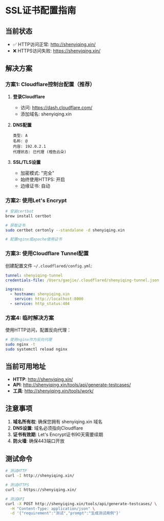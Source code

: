 # SSL证书配置指南

## 当前状态
- ✅ HTTP访问正常: http://shenyiqing.xin/
- ❌ HTTPS访问失败: https://shenyiqing.xin/

## 解决方案

### 方案1: Cloudflare控制台配置（推荐）

1. **登录Cloudflare**
   - 访问: https://dash.cloudflare.com/
   - 添加域名: shenyiqing.xin

2. **DNS配置**
   ```
   类型: A
   名称: @
   内容: 192.0.2.1
   代理状态: 已代理 (橙色云朵)
   ```

3. **SSL/TLS设置**
   - 加密模式: "完全"
   - 始终使用HTTPS: 开启
   - 边缘证书: 自动

### 方案2: 使用Let's Encrypt

```bash
# 安装certbot
brew install certbot

# 获取证书
sudo certbot certonly --standalone -d shenyiqing.xin

# 配置nginx或apache使用证书
```

### 方案3: 使用Cloudflare Tunnel配置

创建配置文件 `~/.cloudflared/config.yml`:

```yaml
tunnel: shenyiqing-tunnel
credentials-file: /Users/gaojie/.cloudflared/shenyiqing-tunnel.json

ingress:
  - hostname: shenyiqing.xin
    service: http://localhost:8000
  - service: http_status:404
```

### 方案4: 临时解决方案

使用HTTP访问，配置反向代理：

```bash
# 使用nginx作为反向代理
sudo nginx -t
sudo systemctl reload nginx
```

## 当前可用地址

- **HTTP**: http://shenyiqing.xin/
- **API**: http://shenyiqing.xin/tools/api/generate-testcases/
- **工具**: http://shenyiqing.xin/tools/work/

## 注意事项

1. **域名所有权**: 确保您拥有 shenyiqing.xin 域名
2. **DNS设置**: 域名必须指向Cloudflare
3. **证书有效期**: Let's Encrypt证书90天需要续期
4. **防火墙**: 确保443端口开放

## 测试命令

```bash
# 测试HTTP
curl -I http://shenyiqing.xin/

# 测试HTTPS
curl -I https://shenyiqing.xin/

# 测试API
curl -X POST http://shenyiqing.xin/tools/api/generate-testcases/ \
  -H "Content-Type: application/json" \
  -d '{"requirement":"测试","prompt":"生成测试用例"}'
```
